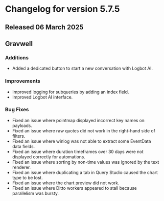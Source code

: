 # Changelog for version 5.7.5

## Released 06 March 2025

## Gravwell

### Additions

* Added a dedicated button to start a new conversation with Logbot AI. 

### Improvements

* Improved logging for subqueries by adding an index field.
* Improved Logbot AI interface.

### Bug Fixes

* Fixed an issue where pointmap displayed incorrect key names on payloads.
* Fixed an issue where raw quotes did not work in the right-hand side of filters.
* Fixed an issue where winlog was not able to extract some EventData data fields.
* Fixed an issue where duration timeframes over 30 days were not displayed correctly for automations.
* Fixed an issue where sorting by non-time values was ignored by the text renderer.
* Fixed an issue where duplicating a tab in Query Studio caused the chart type to be lost.
* Fixed an issue where the chart preview did not work. 
* Fixed an issue where Ditto workers appeared to stall because parallelism was bursty.
